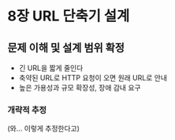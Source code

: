 # 8장 URL 단축기 설계

## 문제 이해 및 설계 범위 확정

- 긴 URL을 짧게 줄인다
- 축약된 URL로 HTTP 요청이 오면 원래 URL로 안내
- 높은 가용성과 규모 확장성, 장애 감내 요구

### 개략적 추정

(와... 이렇게 추정한다고)


